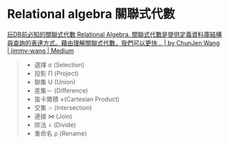 # Relational algebra 關聯式代數

[玩DB前必知的關聯式代數 Relational Algebra. 關聯式代數是提供定義資料庫結構與查詢的表達方式。藉由理解關聯式代數，我們可以更快… | by ChunJen Wang | jimmy-wang | Medium](https://medium.com/jimmy-wang/%E7%8E%A9db%E5%89%8D%E5%BF%85%E7%9F%A5%E7%9A%84%E9%97%9C%E8%81%AF%E5%BC%8F%E4%BB%A3%E6%95%B8-relational-algebra-eedf830d46ff)

> - 選擇 σ (Selection)
> - 投影 Π (Project)
> - 聯集 U (Union)
> - 差集－ (Difference)
> - 笛卡爾積 ×(Cartesian Product)
> - 交集 ∩ (Intersection)
> - 連接 ⋈ (Join)
> - 除法 ÷ (Divide)
> - 重命名 ρ (Rename)

